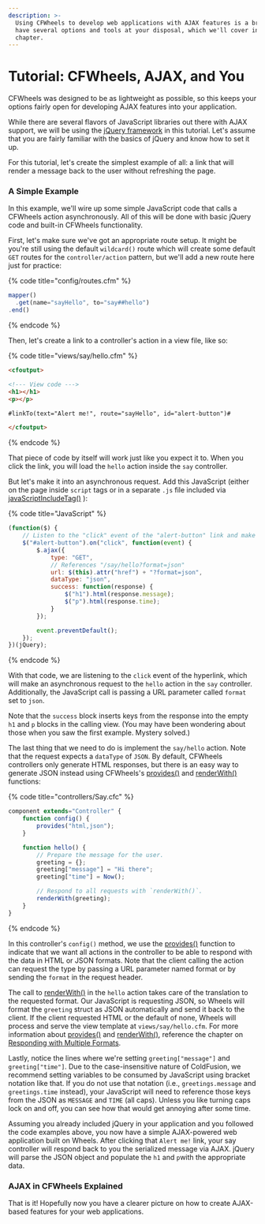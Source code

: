 ```yaml
---
description: >-
  Using CFWheels to develop web applications with AJAX features is a breeze. You
  have several options and tools at your disposal, which we'll cover in this
  chapter.
---
```


# Tutorial: CFWheels, AJAX, and You

CFWheels was designed to be as lightweight as possible, so this keeps your options fairly open for developing AJAX features into your application.

While there are several flavors of JavaScript libraries out there with AJAX support, we will be using the [jQuery framework](http://jquery.com) in this tutorial. Let's assume that you are fairly familiar with the basics of jQuery and know how to set it up.

For this tutorial, let's create the simplest example of all: a link that will render a message back to the user without refreshing the page.

### A Simple Example

In this example, we'll wire up some simple JavaScript code that calls a CFWheels action asynchronously. All of this will be done with basic jQuery code and built-in CFWheels functionality.

First, let's make sure we've got an appropriate route setup. It might be you're still using the default `wildcard()` route which will create some default `GET` routes for the `controller/action` pattern, but we'll add a new route here just for practice:

{% code title="config/routes.cfm" %}
```javascript
mapper()
  .get(name="sayHello", to="say##hello")
.end()
```
{% endcode %}

Then, let's create a link to a controller's action in a view file, like so:

{% code title="views/say/hello.cfm" %}
```html
<cfoutput>

<!--- View code --->
<h1></h1>
<p></p>

#linkTo(text="Alert me!", route="sayHello", id="alert-button")#

</cfoutput>
```
{% endcode %}

That piece of code by itself will work just like you expect it to. When you click the link, you will load the `hello` action inside the `say` controller.

But let's make it into an asynchronous request. Add this JavaScript (either on the page inside `script` tags or in a separate `.js` file included via [javaScriptIncludeTag()](https://api.cfwheels.org/controller.javaScriptIncludeTag.html) ):

{% code title="JavaScript" %}
```javascript
(function($) {
    // Listen to the "click" event of the "alert-button" link and make an AJAX request
    $("#alert-button").on("click", function(event) {
        $.ajax({
            type: "GET",
            // References "/say/hello?format=json"
            url: $(this).attr("href") + "?format=json",
            dataType: "json",
            success: function(response) {
                $("h1").html(response.message);
                $("p").html(response.time);
            }
        });

        event.preventDefault();
    });
})(jQuery);
```
{% endcode %}

With that code, we are listening to the `click` event of the hyperlink, which will make an asynchronous request to the `hello` action in the `say` controller. Additionally, the JavaScript call is passing a URL parameter called `format` set to `json`.

Note that the `success` block inserts keys from the response into the empty `h1` and `p` blocks in the calling view. (You may have been wondering about those when you saw the first example. Mystery solved.)

The last thing that we need to do is implement the `say/hello` action. Note that the request expects a `dataType` of `JSON`. By default, CFWheels controllers only generate HTML responses, but there is an easy way to generate JSON instead using CFWheels's [provides()](https://api.cfwheels.org/controller.provides.html) and [renderWith()](https://api.cfwheels.org/controller.renderWith.html) functions:

{% code title="controllers/Say.cfc" %}
```javascript
component extends="Controller" {
    function config() {
        provides("html,json");
    }

    function hello() {
        // Prepare the message for the user.
        greeting = {};
        greeting["message"] = "Hi there";
        greeting["time"] = Now();

        // Respond to all requests with `renderWith()`.
        renderWith(greeting);
    }
}
```
{% endcode %}

In this controller's `config()` method, we use the [provides()](https://api.cfwheels.org/controller.provides.html) function to indicate that we want all actions in the controller to be able to respond with the data in HTML or JSON formats. Note that the client calling the action can request the type by passing a URL parameter named format or by sending the `format` in the request header.

The call to [renderWith()](https://api.cfwheels.org/controller.renderWith.html) in the `hello` action takes care of the translation to the requested format. Our JavaScript is requesting JSON, so Wheels will format the `greeting` struct as JSON automatically and send it back to the client. If the client requested HTML or the default of none, Wheels will process and serve the view template at `views/say/hello.cfm`. For more information about  [provides()](https://api.cfwheels.org/controller.provides.html) and  [renderWith()](https://api.cfwheels.org/controller.renderWith.html), reference the chapter on [Responding with Multiple Formats](https://guides.cfwheels.org/cfwheels-guides/handling-requests-with-controllers/responding-with-multiple-formats).

Lastly, notice the lines where we're setting `greeting["message"]` and `greeting["time"]`. Due to the case-insensitive nature of ColdFusion, we recommend setting variables to be consumed by JavaScript using bracket notation like that. If you do not use that notation (i.e., `greetings.message` and `greetings.time` instead), your JavaScript will need to reference those keys from the JSON as `MESSAGE` and `TIME` (all caps). Unless you like turning caps lock on and off, you can see how that would get annoying after some time.

Assuming you already included jQuery in your application and you followed the code examples above, you now have a simple AJAX-powered web application built on Wheels. After clicking that `Alert me!` link, your say controller will respond back to you the serialized message via AJAX. jQuery will parse the JSON object and populate the `h1` and `p`with the appropriate data.

### AJAX in CFWheels Explained

That is it! Hopefully now you have a clearer picture on how to create AJAX-based features for your web applications.
